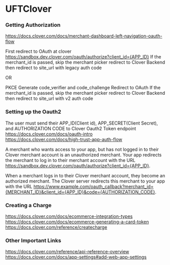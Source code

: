# UFTClover

### Getting Authorization
https://docs.clover.com/docs/merchant-dashboard-left-navigation-oauth-flow

First redirect to OAuth at clover
https://sandbox.dev.clover.com/oauth/authorize?client_id={APP_ID}
If the merchant_id is passed, skip the merchant picker
redirect to Clover Backend then redirect to site_url with legacy auth code

OR

PKCE
Generate code_verifier and code_challenge
Redirect to OAuth
If the merchant_id is passed, skip the merchant picker
redirect to Clover Backend then redirect to site_url with v2 auth code

### Setting up the Oauth2
The user must send their APP_ID(Client id), APP_SECRET(Client Secret), and AUTHORIZATION CODE to Clover Oauth2 Token endpoint
https://docs.clover.com/docs/oauth-intro
https://docs.clover.com/docs/high-trust-app-auth-flow

A merchant who wants access to your app, but has not logged in to their Clover merchant account is an unauthorized merchant. Your app redirects the merchant to log in to their merchant account with the URL https://sandbox.dev.clover.com/oauth/authorize?client_id={APP_ID}.

When a merchant logs in to their Clover merchant account, they become an authorized merchant. The Clover server redirects this merchant to your app with the URL https://www.example.com/oauth_callback?merchant_id={MERCHANT_ID}&client_id={APP_ID}&code={AUTHORIZATION_CODE}.

### Creating a Charge
https://docs.clover.com/docs/ecommerce-integration-types
https://docs.clover.com/docs/ecommerce-generating-a-card-token
https://docs.clover.com/reference/createcharge

### Other Important Links
https://docs.clover.com/reference/api-reference-overview
https://docs.clover.com/docs/app-settings#add-web-app-settings